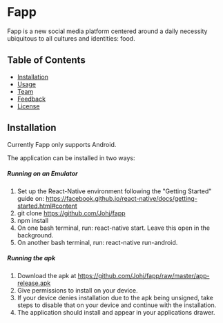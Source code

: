 # Fapp
Fapp is a new social media platform centered around a daily necessity ubiquitous to all cultures and identities: food.

## Table of Contents
 - [Installation](#installation)
 - [Usage](#usage)
 - [Team](#team)
 - [Feedback](#feedback)
 - [License](#license)

## Installation
Currently Fapp only supports Android.

The application can be installed in two ways:

##### Running on an Emulator
1. Set up the React-Native environment following the "Getting Started" guide on: https://facebook.github.io/react-native/docs/getting-started.html#content
2. git clone https://github.com/Johj/fapp
3. npm install
4. On one bash terminal, run: react-native start. Leave this open in the background.
5. On another bash terminal, run: react-native run-android.

##### Running the apk
1. Download the apk at https://github.com/Johj/fapp/raw/master/app-release.apk
2. Give permissions to install on your device.
3. If your device denies installation due to the apk being unsigned, take steps to disable that on your device and continue with the installation.
4. The application should install and appear in your applications drawer.
